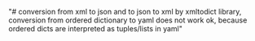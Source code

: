 ﻿"# conversion from xml to json and to json to xml by xmltodict library, conversion from ordered dictionary to yaml does not work ok, because ordered dicts are interpreted as tuples/lists in yaml"